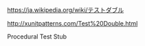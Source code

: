 https://ja.wikipedia.org/wiki/テストダブル

http://xunitpatterns.com/Test%20Double.html

Procedural Test Stub
